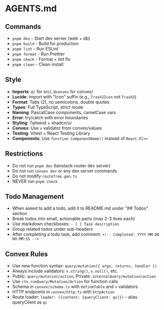 # AGENTS.md

## Commands
- `pnpm dev` - Start dev server (web + db)
- `pnpm build` - Build for production
- `pnpm lint` - Run ESLint
- `pnpm format` - Run Prettier
- `pnpm check` - Format + lint fix
- `pnpm clean` - Clean install

## Style
- **Imports**: `@/` for src/, `@convex` for convex/
- **Lucide**: Import with "Icon" suffix (e.g., `Trash2Icon` not `Trash2`)
- **Format**: Tabs (2), no semicolons, double quotes
- **Types**: Full TypeScript, strict mode
- **Naming**: PascalCase components, camelCase vars
- **Error**: try/catch with error boundaries
- **Styling**: Tailwind + shadcn/ui
- **Convex**: Use `v` validator from convex/values
- **Testing**: Vitest + React Testing Library
- **Components**: Use `function ComponentName()` instead of `React.FC<>`

## Restrictions
- Do not run `pnpm dev` (tanstack-router dev server)
- Do not run `convex dev` or any dev server commands
- Do not modify `routeTree.gen.ts`
- NEVER run `pnpm check`

## Todo Management
- When asked to add a todo, add it to README.md under "## Todos" section
- Break todos into small, actionable parts (max 2-3 lines each)
- Use markdown checkboxes: `- [ ] Task description`
- Group related todos under sub-headers
- After completing a todo task, add comment: `<!-- Completed: YYYY-MM-DD HH:MM:SS -->`

## Convex Rules
- Use new function syntax: `query/mutation({ args, returns, handler })`
- Always include validators: `v.string()`, `v.null()`, etc.
- Public: `query/mutation/action`, Private: `internalQuery/mutation/action`
- Use `ctx.runQuery/Mutation/Action` for function calls
- Schema in `convex/schema.ts` with `defineTable` and `v` validators
- HTTP endpoints in `convex/http.ts` with `httpAction`
- Route loader: `loader: ({context: {queryClient: qc}})` - alias queryClient as `qc`
